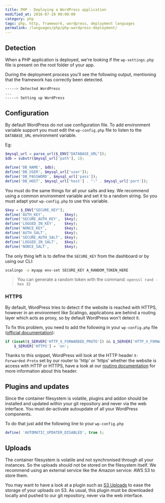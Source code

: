 ```yaml
---
title: PHP - Deploying a WordPress application
modified_at: 2016-07-28 00:00:00
category: php
tags: php, http, framework, wordpress, deployment languages
permalink: /languages/php/php-wordpress-deployment/
---
```


## Detection

When a PHP application is deployed, we're looking if the `wp-settings.php`
file is present on the root folder of your app.

During the deployment process you'll see the following output, mentioning
that the framework has correctly been detected.

```bash
-----> Detected WordPress
...
-----> Setting up WordPress
```

## Configuration

By default WordPress do not use configuration file.
To add environment variable support you must edit the `wp-config.php` file
to listen to the `DATABASE_URL` environment variable.

Eg:

```php
$mysql_url = parse_url($_ENV["DATABASE_URL"]);
$db = substr($mysql_url['path'], 1);

define('DB_NAME', $db);
define('DB_USER', $mysql_url['user']);
define('DB_PASSWORD', $mysql_url['pass']);
define('DB_HOST', $mysql_url['host'] . ":" . $mysql_url['port']);
```

You must do the same things for all your salts and key.
We recommend using a common environment variable and set it to a random string.
So you must adapt your `wp-config.php` to use this variable.

```php
$key = $_ENV["SECURE_KEY"];
define('AUTH_KEY',         $key);
define('SECURE_AUTH_KEY',  $key);
define('LOGGED_IN_KEY',    $key);
define('NONCE_KEY',        $key);
define('AUTH_SALT',        $key);
define('SECURE_AUTH_SALT', $key);
define('LOGGED_IN_SALT',   $key);
define('NONCE_SALT',       $key);
```

The only thing left is to define the `SECURE_KEY` from the dashboard or by
using our CLI:

```bash
scalingo -a myapp env-set SECURE_KEY A_RANDOM_TOKEN_HERE
```

> You can generate a random token with the command: `openssl rand -hex 32`

### HTTPS

By default, WordPress tries to detect if the website is reached with HTTPS, however in an environment like Scalingo, applications are behind a routing layer which acts as proxy, so by default WordPress won't detect it.

To fix this problem, you need to add the following in your `wp-config.php` file ([official documentation](https://codex.wordpress.org/Function_Reference/is_ssl#Notes)):

```php
if (isset($_SERVER['HTTP_X_FORWARDED_PROTO']) && $_SERVER['HTTP_X_FORWARDED_PROTO'] == 'https')
    $_SERVER['HTTPS'] = 'on';
```

Thanks to this snippet, WordPress will look at the HTTP header `X-Forwarded-Proto` set by our router to 'http' or 'https' whether the website is access with HTTP or HTTPS, have a look at our [routing documentation](http://doc.scalingo.com/internals/routing.html) for more information about this header.

## Plugins and updates

Since the container filesystem is volatile, plugins and addon should
be installed and updated within your git repository and never via
the web interface. You must de-activate autoupdate of all
your WordPress components.

To do that just add the following line to your `wp-config.php`

```php
define( 'AUTOMATIC_UPDATER_DISABLED', true );
```

## Uploads

The container filesystem is volatile and not synchronised through
all your instances. So the uploads should not be stored on
the filesystem itself. We recommend using an external service like the
Amazon service: AWS S3 to store them.

You may want to have a look at a plugin such as 
[S3 Uploads](https://github.com/humanmade/S3-Uploads) to ease the storage 
of your uploads on S3. As usual, this plugin must be downloaded locally 
and pushed to our git repository, never via the web interface.
